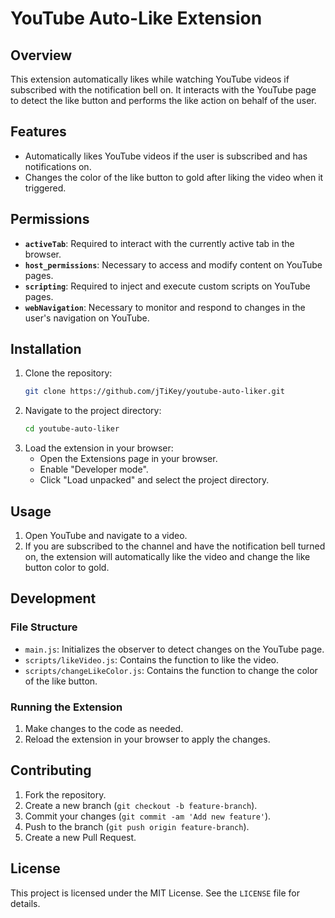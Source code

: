 # YouTube Auto-Like Extension

## Overview
This extension automatically likes while watching YouTube videos if subscribed with the notification bell on. It interacts with the YouTube page to detect the like button and performs the like action on behalf of the user.

## Features
- Automatically likes YouTube videos if the user is subscribed and has notifications on.
- Changes the color of the like button to gold after liking the video when it triggered.

## Permissions
- **`activeTab`**: Required to interact with the currently active tab in the browser.
- **`host_permissions`**: Necessary to access and modify content on YouTube pages.
- **`scripting`**: Required to inject and execute custom scripts on YouTube pages.
- **`webNavigation`**: Necessary to monitor and respond to changes in the user's navigation on YouTube.

## Installation
1. Clone the repository:
   ```bash
   git clone https://github.com/jTiKey/youtube-auto-liker.git
   ```
2. Navigate to the project directory:
   ```bash
   cd youtube-auto-liker
   ```
3. Load the extension in your browser:
   - Open the Extensions page in your browser.
   - Enable "Developer mode".
   - Click "Load unpacked" and select the project directory.

## Usage
1. Open YouTube and navigate to a video.
2. If you are subscribed to the channel and have the notification bell turned on, the extension will automatically like the video and change the like button color to gold.

## Development
### File Structure
- `main.js`: Initializes the observer to detect changes on the YouTube page.
- `scripts/likeVideo.js`: Contains the function to like the video.
- `scripts/changeLikeColor.js`: Contains the function to change the color of the like button.

### Running the Extension
1. Make changes to the code as needed.
2. Reload the extension in your browser to apply the changes.

## Contributing
1. Fork the repository.
2. Create a new branch (`git checkout -b feature-branch`).
3. Commit your changes (`git commit -am 'Add new feature'`).
4. Push to the branch (`git push origin feature-branch`).
5. Create a new Pull Request.

## License
This project is licensed under the MIT License. See the `LICENSE` file for details.
